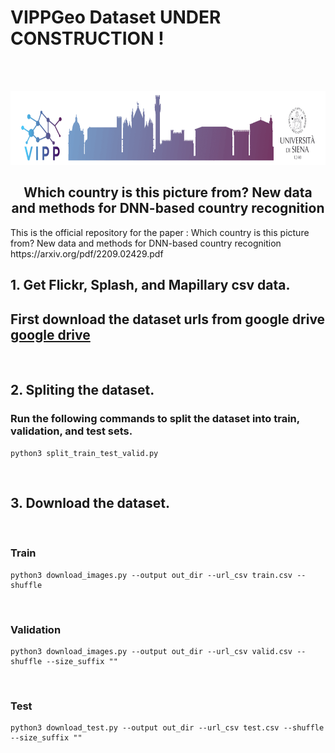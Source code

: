 # VIPPGeo Dataset UNDER CONSTRUCTION !
&nbsp;



<!-- PROJECT LOGO -->
<br />
<div align="center">
  <a href="http://clem.dii.unisi.it/~vipp/index.html">
    <img src="images/vipplogo2020-1466x236.png" alt="Logo" width="733" height="118">
  </a>

  <h2 align="center"> Which country is this picture from? New data and methods for DNN-based
country recognition </h2>

  <p align="left">
    This is the official repository for the paper : 
    Which country is this picture from? New data and methods for DNN-based country recognition https://arxiv.org/pdf/2209.02429.pdf 
  </p>
</div>


## 1. Get Flickr, Splash, and Mapillary csv data. 

## First download the dataset urls from google drive  [google drive](https://drive.google.com/drive/folders/1CXVdpfFpolQah4PsfGXrhgoWtOtFEC__?usp=sharing)

&nbsp;

## 2. Spliting the dataset.

### Run the following commands to split the dataset into train, validation, and test sets.
    python3 split_train_test_valid.py

&nbsp;
## 3. Download the dataset.
&nbsp;
### Train 
    python3 download_images.py --output out_dir --url_csv train.csv --shuffle
&nbsp;
### Validation
    python3 download_images.py --output out_dir --url_csv valid.csv --shuffle --size_suffix "" 
&nbsp;
### Test 
    python3 download_test.py --output out_dir --url_csv test.csv --shuffle --size_suffix ""
